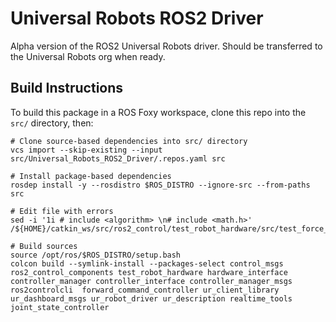 # Universal Robots ROS2 Driver

Alpha version of the ROS2 Universal Robots driver. Should be transferred to the Universal Robots org when ready.

## Build Instructions

To build this package in a ROS Foxy workspace, clone this repo
into the `src/` directory, then:

```
# Clone source-based dependencies into src/ directory
vcs import --skip-existing --input src/Universal_Robots_ROS2_Driver/.repos.yaml src

# Install package-based dependencies
rosdep install -y --rosdistro $ROS_DISTRO --ignore-src --from-paths src

# Edit file with errors
sed -i '1i # include <algorithm> \n# include <math.h>' /${HOME}/catkin_ws/src/ros2_control/test_robot_hardware/src/test_force_torque_sensor.cpp

# Build sources
source /opt/ros/$ROS_DISTRO/setup.bash
colcon build --symlink-install --packages-select control_msgs ros2_control_components test_robot_hardware hardware_interface controller_manager controller_interface controller_manager_msgs ros2controlcli  forward_command_controller ur_client_library ur_dashboard_msgs ur_robot_driver ur_description realtime_tools joint_state_controller
```